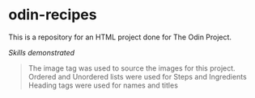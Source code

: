 # odin-recipes
This is a repository for an HTML project done for The Odin Project.

*Skills demonstrated*
>The image tag was used to source the images for this project.
>Ordered and Unordered lists were used for Steps and Ingredients
>Heading tags were used for names and titles
